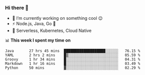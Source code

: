 ### Hi there 👋

<!--
**nodejh/nodejh** is a ✨ _special_ ✨ repository because its `README.md` (this file) appears on your GitHub profile.

Here are some ideas to get you started:

- 🔭 I’m currently working on ...
- 🌱 I’m currently learning ...
- 👯 I’m looking to collaborate on ...
- 🤔 I’m looking for help with ...
- 💬 Ask me about ...
- 📫 How to reach me: ...
- 😄 Pronouns: ...
- ⚡ Fun fact: ...
-->

- 🔭 I’m currently working on something cool :wink:
- ⚡ Node.js, Java, Go :thought_balloon:
- 🤖 Serverless, Kubernetes, Cloud Native

📊 **This week I spent my time on**

<!--START_SECTION:waka-->
```text
Java       27 hrs 45 mins  ███████████████████░░░░░░   76.15 % 
YAML       2 hrs 2 mins    █▒░░░░░░░░░░░░░░░░░░░░░░░   05.59 % 
Groovy     1 hr 34 mins    █░░░░░░░░░░░░░░░░░░░░░░░░   04.31 % 
Markdown   1 hr 16 mins    █░░░░░░░░░░░░░░░░░░░░░░░░   03.49 % 
Python     50 mins         ▓░░░░░░░░░░░░░░░░░░░░░░░░   02.29 % 
```
<!--END_SECTION:waka-->


<!--
:traffic_light: **Visitors**

![visitors](https://visitor-badge.glitch.me/badge?page_id=nodejh.nodejh)
-->
